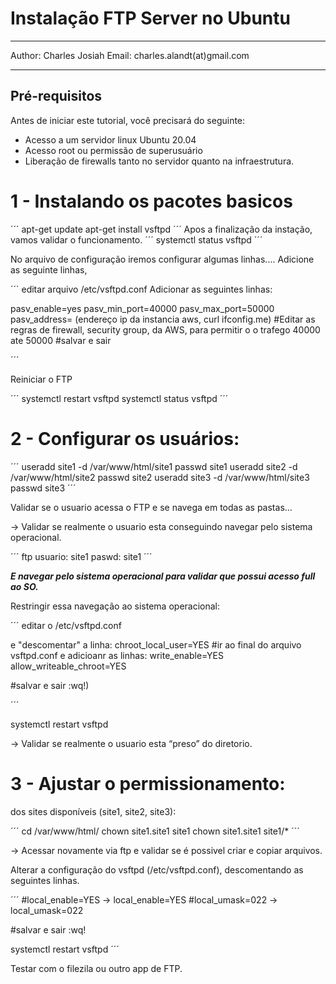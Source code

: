 ﻿# Instalação FTP Server no Ubuntu

<hr>
Author: Charles Josiah
Email: charles.alandt(at)gmail.com
<hr>

## Pré-requisitos

Antes de iniciar este tutorial, você precisará do seguinte:

* Acesso a um servidor linux Ubuntu 20.04 
* Acesso root ou permissão de superusuário
* Liberação de firewalls tanto no servidor quanto na infraestrutura.

# 1 - Instalando os pacotes basicos 
´´´
apt-get update
apt-get install vsftpd
´´´
Apos a finalização da instação, vamos validar o funcionamento.
´´´
systemctl status vsftpd
´´´

No arquivo de configuração iremos configurar algumas linhas.... 
Adicione as seguinte linhas,

´´´
editar arquivo /etc/vsftpd.conf
Adicionar as seguintes linhas:


pasv_enable=yes
pasv_min_port=40000
pasv_max_port=50000
pasv_address= (endereço ip da instancia aws, curl ifconfig.me)
#Editar as regras de firewall, security group, da AWS, para permitir o o trafego 40000 ate 50000
#salvar e sair

´´´

Reiniciar o FTP

´´´
systemctl restart vsftpd
systemctl status vsftpd
´´´

# 2 - Configurar os usuários: 


´´´
useradd site1 -d /var/www/html/site1
passwd site1
useradd site2 -d /var/www/html/site2
passwd site2
useradd site3 -d /var/www/html/site3
passwd site3
´´´

Validar se o usuario acessa o FTP e se navega em todas as pastas…

-> Validar se realmente o usuario esta conseguindo navegar pelo sistema operacional.

´´´
ftp <IP DA INSTANCIA>
usuario: site1
paswd: site1
´´´

***E navegar pelo sistema operacional para validar que possui acesso full ao SO.***

Restringir essa navegação ao sistema operacional:


´´´
editar o /etc/vsftpd.conf

e "descomentar" a linha:
chroot_local_user=YES
#ir ao final do arquivo vsftpd.conf e adicioanr as linhas:
write_enable=YES
allow_writeable_chroot=YES


#salvar e sair :wq!)

´´´

systemctl restart vsftpd

-> Validar se realmente o usuario esta “preso” do diretorio.


# 3 - Ajustar o permissionamento:

dos sites disponíveis (site1, site2, site3):

´´´
cd /var/www/html/
chown site1.site1 site1
chown site1.site1 site1/*
´´´


-> Acessar novamente via ftp e validar se é possivel criar e copiar arquivos.

Alterar a configuração do vsftpd (/etc/vsftpd.conf), descomentando as seguintes linhas.

´´´
#local_enable=YES -> local_enable=YES
#local_umask=022 -> local_umask=022 

#salvar e sair  :wq! 

systemctl restart vsftpd
´´´


Testar com o filezila ou outro app de FTP.
